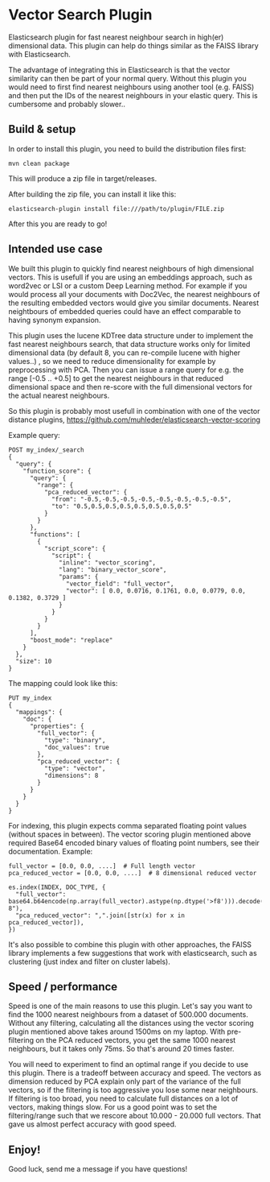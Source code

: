# Vector Search Plugin

Elasticsearch plugin for fast nearest neighbour search in high(er) dimensional data. This plugin can help do things
similar as the FAISS library with Elasticsearch.

The advantage of integrating this in Elasticsearch is that the vector similarity can then be part of your normal
query. Without this plugin you would need to first find nearest neighbours using another tool (e.g. FAISS) and then
put the IDs of the nearest neighbours in your elastic query. This is cumbersome and probably slower..

## Build & setup

In order to install this plugin, you need to build the distribution files first:

```
mvn clean package
```

This will produce a zip file in target/releases.

After building the zip file, you can install it like this:

```
elasticsearch-plugin install file:///path/to/plugin/FILE.zip
```

After this you are ready to go!


## Intended use case

We built this plugin to quickly find nearest neighbours of high dimensional vectors. This is usefull if you are using
an embeddings approach, such as word2vec or LSI or a custom Deep Learning method. For example if you would process all
your documents with Doc2Vec, the nearest neighbours of the resulting embedded vectors would give you similar documents.
Nearest neightbours of embedded queries could have an effect comparable to having synonym expansion.

This plugin uses the lucene KDTree data structure under to implement the fast nearest neighbours search, that data
structure works only for limited dimensional data (by default 8, you can re-compile lucene with higher values..) , so
we need to reduce dimensionality for example by preprocessing with PCA. Then you can issue a range query for e.g. the
range [-0.5 .. +0.5] to get the nearest neighbours in that reduced dimensional space and then re-score with the full
dimensional vectors for the actual nearest neighbours.

So this plugin is probably most usefull in combination with one of the vector distance plugins, https://github.com/muhleder/elasticsearch-vector-scoring

Example query:

```
POST my_index/_search
{
  "query": {
    "function_score": {
      "query": {
        "range": {
          "pca_reduced_vector": {
            "from": "-0.5,-0.5,-0.5,-0.5,-0.5,-0.5,-0.5,-0.5",
            "to": "0.5,0.5,0.5,0.5,0.5,0.5,0.5,0.5"
          }
        }
      },
      "functions": [
        {
          "script_score": {
            "script": {
              "inline": "vector_scoring",
              "lang": "binary_vector_score",
              "params": {
                "vector_field": "full_vector",
                "vector": [ 0.0, 0.0716, 0.1761, 0.0, 0.0779, 0.0, 0.1382, 0.3729 ]
              }
            }
          }
        }
      ],
      "boost_mode": "replace"
    }
  },
  "size": 10
}
```

The mapping could look like this:

```
PUT my_index
{
  "mappings": {
    "doc": {
      "properties": {
        "full_vector": {
          "type": "binary",
          "doc_values": true
        },
        "pca_reduced_vector": {
          "type": "vector",
          "dimensions": 8
        }
      }
    }
  }
}
```

For indexing, this plugin expects comma separated floating point values (without spaces in between). The vector scoring
plugin mentioned above required Base64 encoded binary values of floating point numbers, see their documentation. Example:

```
full_vector = [0.0, 0.0, ....]  # Full length vector
pca_reduced_vector = [0.0, 0.0, ....]  # 8 dimensional reduced vector

es.index(INDEX, DOC_TYPE, {
  "full_vector": base64.b64encode(np.array(full_vector).astype(np.dtype('>f8'))).decode("utf-8"),
  "pca_reduced_vector": ",".join([str(x) for x in pca_reduced_vector]),
})
```

It's also possible to combine this plugin with other approaches, the FAISS library implements a few suggestions that
work with elasticsearch, such as clustering (just index and filter on cluster labels).


## Speed / performance

Speed is one of the main reasons to use this plugin.  Let's say you want to find the 1000 nearest neighbours from a
dataset of 500.000 documents. Without any filtering, calculating all the distances using the vector scoring plugin
mentioned above takes around 1500ms on my laptop. With pre-filtering on the PCA reduced vectors, you get the same 1000
nearest neighbours, but it takes only 75ms. So that's around 20 times faster.

You will need to experiment to find an optimal range if you decide to use this plugin. There is a tradeoff between
accuracy and speed. The vectors as dimension reduced by PCA explain only part of the variance of the full vectors,
so if the filtering is too aggressive you lose some near neighbours. If filtering is too broad, you need to calculate
full distances on a lot of vectors, making things slow. For us a good point was to set the filtering/range such that we
rescore about 10.000 - 20.000 full vectors. That gave us almost perfect accuracy with good speed.


## Enjoy!

Good luck, send me a message if you have questions!
